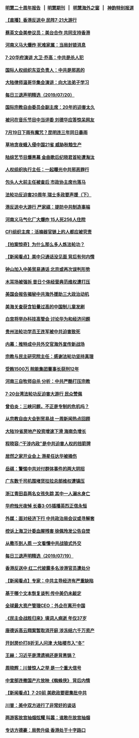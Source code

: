 #### [明慧二十周年报告](https://github.com/gfw-breaker/mh-reports/blob/master/README.md?t=07210900) &nbsp;&nbsp;|&nbsp;&nbsp;[明慧期刊](https://github.com/gfw-breaker/mh-qikan) &nbsp;&nbsp;|&nbsp;&nbsp; [明慧海外之窗](https://github.com/gfw-breaker/mh-news/blob/master/README.md?t=07210900) &nbsp;&nbsp;|&nbsp;&nbsp; [神韵特别报道](https://github.com/gfw-breaker/mh-news/blob/master/shenyun.md?t=07210900) 

#### [【直播】香港反送中 民阵7‧21大游行](../pages/nsc413/n11391199.md?t=07210900) 

#### [蔡英文会美参议员：美台合作 共同支持香港](../pages/nsc413/n11398898.md?t=07210900) 

#### [河南义马大爆炸 死难家属：当局封锁消息](../pages/nsc413/n11398586.md?t=07210900) 

#### [7·20华府演讲 大卫·乔高：中共是杀人犯](../pages/nsc413/n11398694.md?t=07210900) 


#### [国际人权组织东亚负责人：中共是邪恶的](../pages/nsc413/n11398576.md?t=07210900) 

#### [大陆律师温哥华集会演讲：向大法弟子学习](../pages/nsc413/n11398562.md?t=07210900) 

#### [每日三退声明精选（2019/07/20）](../pages/nsc413/n11398575.md?t=07210900) 

#### [国际宗教自由委员会副主席：20年的迫害太久](../pages/nsc413/n11398539.md?t=07210900) 

#### [被问在音乐节目中当评委 刘德华应答惊呆网友](../pages/nsc413/n11397148.md?t=07210900) 

#### [7月19日下雨有魔咒？昆明连三年同日暴雨](../pages/nsc413/n11398417.md?t=07210900) 

#### [草地贪夜蛾入侵中国21省 威胁秋粮生产](../pages/nsc413/n11398330.md?t=07210900) 

#### [陆综艺节目爆黑幕 金曲歌后纪晓君首轮遭淘汰](../pages/nsc413/n11397184.md?t=07210900) 

#### [人权组织执行主任：一起曝光中共邪恶罪行](../pages/nsc413/n11398383.md?t=07210900) 

#### [包头人大前主任被查后 市政协主席也落马](../pages/nsc413/n11398180.md?t=07210900) 

#### [法轮功反迫害20周年 瑞士多政要声援（下）](../pages/nsc413/n11397825.md?t=07210900) 

#### [港反送中大游行 严家祺：提防中共制造事端](../pages/nsc413/n11398072.md?t=07210900) 

#### [河南义马气化厂大爆炸 15人死256人住院](../pages/nsc413/n11398128.md?t=07210900) 

#### [CFI组织主席：活摘器官链上的人都应被究责](../pages/nsc413/n11398015.md?t=07210900) 

#### [【拍案惊奇】为什么那么多人炼法轮功？](../pages/nsc413/n11398190.md?t=07210900) 

#### [【新闻看点】美中只通话没见面 背后有何内情](../pages/nsc413/n11398139.md?t=07210900) 

#### [钟山加入中美贸易通话 北京或再次误判形势](../pages/nsc413/n11397990.md?t=07210900) 

#### [木耳场被强拆 昔日个体经营典范维权遭打压](../pages/nsc413/n11397218.md?t=07210900) 

#### [美国会报告揭秘中共海外援助三大政治动机](../pages/nsc413/n11391417.md?t=07210900) 

#### [美海关查获含铅量过高的中国制儿童发刷](../pages/nsc413/n11397751.md?t=07210900) 

#### [白宫将举办科技高管会 讨论华为和经济问题](../pages/nsc413/n11397943.md?t=07210900) 

#### [贵州法轮功学员王连军被中共迫害致死](../pages/nsc413/n11395997.md?t=07210900) 

#### [内幕：推特成中共外交官海外宣传新战场](../pages/nsc413/n11393545.md?t=07210900) 

#### [宗教与民主研究院主任：感谢法轮功坚持真理](../pages/nsc413/n11397207.md?t=07210900) 

#### [受贿1500万 皖能集团董事长获刑12年](../pages/nsc413/n11397776.md?t=07210900) 

#### [河南三自牧师自杀 分析：中共严酷打压宗教](../pages/nsc413/n11397564.md?t=07210900) 


#### [7·20台湾法轮功反迫害大游行 民众赞佩](../pages/nsc413/n11397651.md?t=07210900) 

#### [曾伯炎：三峡问题，不正是专制的危机吗？](../pages/nsc413/n11397750.md?t=07210900) 

#### [从宗教自由大会到贸易战 一周新闻热点回顾](../pages/nsc413/n11396061.md?t=07210900) 

#### [大陆19省房地产投资增速下滑 海南负增长](../pages/nsc413/n11397413.md?t=07210900) 

#### [程晓容:“干涉内政”是中共迫害人权的挡箭牌](../pages/nsc413/n11397041.md?t=07210900) 

#### [居然之家开业会上 港星任达华被捅伤](../pages/nsc413/n11397476.md?t=07210900) 

#### [岳祺：警惕中共对付群体事件的两大阴招](../pages/nsc413/n11397515.md?t=07210900) 

#### [广东数千司机围堵货拉拉总部维权遭镇压](../pages/nsc413/n11397052.md?t=07210900) 

#### [浙江青田县两名女孩失踪 其中一人溺水身亡](../pages/nsc413/n11397082.md?t=07210900) 

#### [华府烛光夜悼 长春3·05插播英烈正信永恒](../pages/nsc413/n11397432.md?t=07210900) 

#### [外媒：面对经济下行 中共政治局会议或寻解套](../pages/nsc413/n11397000.md?t=07210900) 

#### [控诉上海卫计委血腥残害 徐佩玲发公告自焚](../pages/nsc413/n11397091.md?t=07210900) 

#### [从撒币到人质 一文看懂中共战狼式外交](../pages/nsc413/n11394255.md?t=07210900) 

#### [每日三退声明精选（2019/07/19）](../pages/nsc413/n11397084.md?t=07210900) 

#### [香港反送中 红二代披露多名涉港官员遭处分](../pages/nsc413/n11396919.md?t=07210900) 

#### [【新闻看点】专家：中共主导经济有严重缺陷](../pages/nsc413/n11396398.md?t=07210900) 

#### [基于哪个文本恢复谈判 传中美仍未敲定](../pages/nsc413/n11396725.md?t=07210900) 

#### [全球最大资产管理CEO：外企在离开中国](../pages/nsc413/n11396727.md?t=07210900) 

#### [《民主会战胜归来》填词人病逝 年仅37岁](../pages/nsc413/n11396535.md?t=07210900) 

#### [唐德诉高云翔案暂取消开庭 涉冻结六千万资产](../pages/nsc413/n11396805.md?t=07210900) 

#### [开封房价打8折无人问津 大陆楼市入“冬”](../pages/nsc413/n11396813.md?t=07210900) 

#### [王赫：习近平是清遗祸还是背黑锅？](../pages/nsc413/n11396718.md?t=07210900) 

#### [周晓辉：川普惊人之举 是一个重大信号](../pages/nsc413/n11396691.md?t=07210900) 

#### [中宣部连撤国产片放映《蜘蛛侠》 背后内情](../pages/nsc413/n11396236.md?t=07210900) 

#### [【新闻看点】7‧20前 美欧政要密集批中共](../pages/nsc413/n11396069.md?t=07210900) 

#### [川普：美中双方进行了非常好的谈话](../pages/nsc413/n11396233.md?t=07210900) 

#### [两游客故宫抽烟炫耀 叫嚣：谁敢在故宫抽烟](../pages/nsc413/n11396468.md?t=07210900) 

#### [专访方德豪：局势升级 香港处于十字路口](../pages/nsc413/n11396594.md?t=07210900) 


